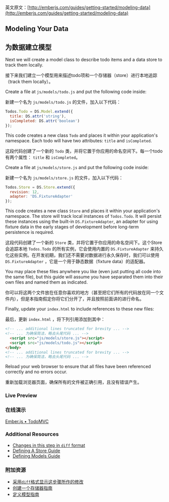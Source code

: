 英文原文：[http://emberjs.com/guides/getting-started/modeling-data](http://emberjs.com/guides/getting-started/modeling-data)

## Modeling Your Data

## 为数据建立模型

Next we will create a model class to describe todo items and a data store to track them locally. 

接下来我们建立一个模型用来描述todo项和一个存储器（store）进行本地追踪（track them locally）。

Create a file at `js/models/todo.js` and put the following code inside:

新建一个名为 `js/models/todo.js` 的文件，加入以下代码：

```javascript
Todos.Todo = DS.Model.extend({
  title: DS.attr('string'),
  isCompleted: DS.attr('boolean')
});
```

This code creates a new class `Todo` and places it within your application's namespace. Each todo will have two attributes: `title` and `isCompleted`.

这段代码创建了一个新的 `Todo` 类，并将它置于你应用的命名空间下。每一个todo有两个属性： `title` 和 `isCompleted`。

Create a file at `js/models/store.js` and put the following code inside:

新建一个名为 `js/models/store.js` 的文件，加入以下代码：

```javascript
Todos.Store = DS.Store.extend({
  revision: 12,
  adapter: 'DS.FixtureAdapter'
});
```

This code creates a new class `Store` and places it within your application's namespace. The store will track local instances of `Todos.Todo`. It will persist these instances using the built-in `DS.FixtureAdapter`, an adapter for using fixture data in the early stages of development before long-term persistence is required.

这段代码创建了一个新的 `Store` 类，并将它置于你应用的命名空间下。这个Store会追踪本地 `Todos.Todo` 的所有实例，它会使用内置的 `DS.FixtureAdapter` 来持久化这些实例。在开发初期，我们还不需要对数据进行永久保存时，我们可以使用 `DS.FixtureAdapter` ，它是一个用于静态数据（fixture data）的适配器。

You may place these files anywhere you like (even just putting all code into the same file), but this guide will assume you have separated them into their own files and named them as indicated.

你可以将这两个文件放在任意你喜欢的地方（甚至把它们所有的代码放在同一个文件内），但是本指南假定你将它们分开了，并且按照前面讲的进行命名。

Finally, update your `index.html` to include references to these new files:

最后，更新 `index.html` ，将下列引用添加到其中：

```html
<!-- ... additional lines truncated for brevity ... -->
<!-- ... 为确保简洁，略去头尾代码 ... -->
  <script src="js/models/store.js"></script>
  <script src="js/models/todo.js"></script>
</body>
<!-- ... additional lines truncated for brevity ... -->
<!-- ... 为确保简洁，略去头尾代码 ... -->
```

Reload your web browser to ensure that all files have been referenced correctly and no errors occur.

重新加载浏览器页面，确保所有的文件被正确引用，且没有错误产生。

### Live Preview
### 在线演示
<a class="jsbin-embed" href="http://jsbin.com/ovizun/2/embed?live">Ember.js • TodoMVC</a><script src="http://static.jsbin.com/js/embed.js"></script>

### Additional Resources

  * [Changes in this step in `diff` format](https://github.com/emberjs/quickstart-code-sample/commit/979ba3a329b8157bb199fda4b8c6a43bab5b6900)
  * [Defining A Store Guide](/guides/models/defining-a-store)
  * [Defining Models Guide](/guides/models/defining-models)

### 附加资源

  * [采用`diff`格式显示这步骤所作的修改](https://github.com/emberjs/quickstart-code-sample/commit/979ba3a329b8157bb199fda4b8c6a43bab5b6900)
  * [创建一个存储器指南](/guides/models/defining-a-store)
  * [定义模型指南](/guides/models/defining-models)
